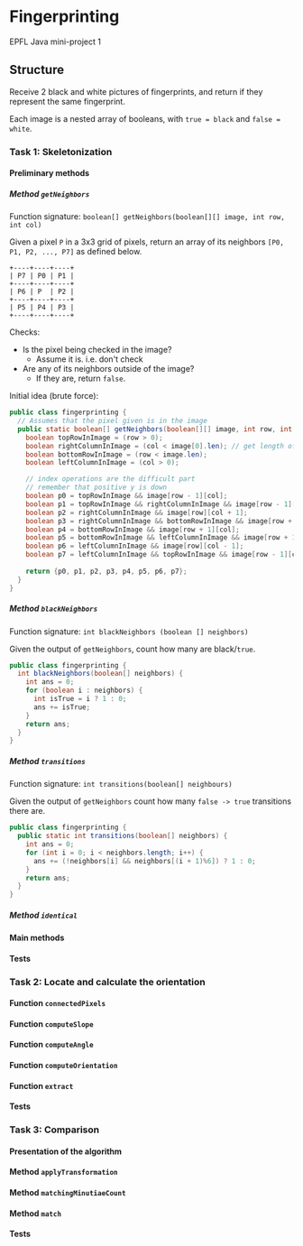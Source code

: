 # Fingerprinting

EPFL Java mini-project 1

## Structure

Receive 2 black and white pictures of fingerprints, and return if they represent
the same fingerprint.

Each image is a nested array of booleans, with `true = black` and `false =
white`.

### Task 1: Skeletonization

#### Preliminary methods

##### Method `getNeighbors`

Function signature: `boolean[] getNeighbors(boolean[][] image, int row, int col)`

Given a pixel `P` in a 3x3 grid of pixels, return an array of its neighbors
`[P0, P1, P2, ..., P7]` as defined below.

```
+----+----+----+
| P7 | P0 | P1 |
+----+----+----+
| P6 | P  | P2 |
+----+----+----+
| P5 | P4 | P3 |
+----+----+----+
```

Checks:
- Is the pixel being checked in the image?
    - Assume it is. i.e. don't check
- Are any of its neighbors outside of the image?
    - If they are, return `false`.

Initial idea (brute force):
```java
public class fingerprinting {
  // Assumes that the pixel given is in the image
  public static boolean[] getNeighbors(boolean[][] image, int row, int col) {
    boolean topRowInImage = (row > 0);
    boolean rightColumnInImage = (col < image[0].len); // get length of an inner list
    boolean bottomRowInImage = (row < image.len);
    boolean leftColumnInImage = (col > 0);

    // index operations are the difficult part
    // remember that positive y is down
    boolean p0 = topRowInImage && image[row - 1][col];
    boolean p1 = topRowInImage && rightColumnInImage && image[row - 1][col + 1];
    boolean p2 = rightColumnInImage && image[row][col + 1];
    boolean p3 = rightColumnInImage && bottomRowInImage && image[row + 1][col + 1];
    boolean p4 = bottomRowInImage && image[row + 1][col];
    boolean p5 = bottomRowInImage && leftColumnInImage && image[row + 1][col - 1];
    boolean p6 = leftColumnInImage && image[row][col - 1];
    boolean p7 = leftColumnInImage && topRowInImage && image[row - 1][col - 1];
    
    return {p0, p1, p2, p3, p4, p5, p6, p7};
  }
}
```


##### Method `blackNeighbors`

Function signature: `int blackNeighbors (boolean [] neighbors)`

Given the output of `getNeighbors`, count how many are black/`true`.

```java
public class fingerprinting {
  int blackNeighbors(boolean[] neighbors) {
    int ans = 0;
    for (boolean i : neighbors) {
      int isTrue = i ? 1 : 0;
      ans += isTrue;
    }
    return ans;
  }
}
```
        
##### Method `transitions`

Function signature: `int transitions(boolean[] neighbours)`

Given the output of `getNeighbors` count how many `false -> true` transitions there are.

```java
public class fingerprinting {
  public static int transitions(boolean[] neighbors) {
    int ans = 0;
    for (int i = 0; i < neighbors.length; i++) {
      ans += (!neighbors[i] && neighbors[(i + 1)%6]) ? 1 : 0;
    }
    return ans;
  }
}
```

##### Method `identical`

#### Main methods

#### Tests

### Task 2: Locate and calculate the orientation

#### Function `connectedPixels`

#### Function `computeSlope`

#### Function `computeAngle`

#### Function `computeOrientation`

#### Function `extract`

#### Tests

### Task 3: Comparison

#### Presentation of the algorithm

#### Method `applyTransformation`

#### Method `matchingMinutiaeCount`

#### Method `match`

#### Tests

